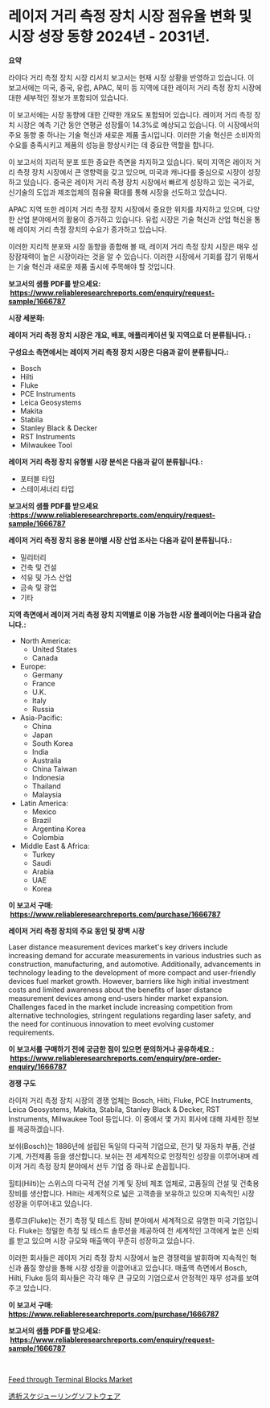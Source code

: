 <p><h1>레이저 거리 측정 장치 시장 점유율 변화 및 시장 성장 동향 2024년 - 2031년.</h1></p><p><strong>요약</strong></p>
<p><p>라이다 거리 측정 장치 시장 리서치 보고서는 현재 시장 상황을 반영하고 있습니다. 이 보고서에는 미국, 중국, 유럽, APAC, 북미 등 지역에 대한 레이저 거리 측정 장치 시장에 대한 세부적인 정보가 포함되어 있습니다.</p><p>이 보고서에는 시장 동향에 대한 간략한 개요도 포함되어 있습니다. 레이저 거리 측정 장치 시장은 예측 기간 동안 연평균 성장률이 14.3%로 예상되고 있습니다. 이 시장에서의 주요 동향 중 하나는 기술 혁신과 새로운 제품 출시입니다. 이러한 기술 혁신은 소비자의 수요를 충족시키고 제품의 성능을 향상시키는 데 중요한 역할을 합니다.</p><p>이 보고서의 지리적 분포 또한 중요한 측면을 차지하고 있습니다. 북미 지역은 레이저 거리 측정 장치 시장에서 큰 영향력을 갖고 있으며, 미국과 캐나다를 중심으로 시장이 성장하고 있습니다. 중국은 레이저 거리 측정 장치 시장에서 빠르게 성장하고 있는 국가로, 신기술의 도입과 제조업체의 점유율 확대를 통해 시장을 선도하고 있습니다.</p><p>APAC 지역 또한 레이저 거리 측정 장치 시장에서 중요한 위치를 차지하고 있으며, 다양한 산업 분야에서의 활용이 증가하고 있습니다. 유럽 시장은 기술 혁신과 산업 혁신을 통해 레이저 거리 측정 장치의 수요가 증가하고 있습니다.</p><p>이러한 지리적 분포와 시장 동향을 종합해 볼 때, 레이저 거리 측정 장치 시장은 매우 성장잠재력이 높은 시장이라는 것을 알 수 있습니다. 이러한 시장에서 기회를 잡기 위해서는 기술 혁신과 새로운 제품 출시에 주목해야 할 것입니다.</p></p>
<p><strong>보고서의 샘플 PDF를 받으세요: &nbsp;<a href="https://www.reliableresearchreports.com/enquiry/request-sample/1666787">https://www.reliableresearchreports.com/enquiry/request-sample/1666787</a></strong></p>
<p><strong>시장 세분화:</strong></p>
<p><strong> 레이저 거리 측정 장치 시장은 개요, 배포, 애플리케이션 및 지역으로 더 분류됩니다. :</strong></p>
<p><strong>구성요소 측면에서는 레이저 거리 측정 장치 시장은 다음과 같이 분류됩니다.:</strong></p>
<p><ul><li>Bosch</li><li>Hilti</li><li>Fluke</li><li>PCE Instruments</li><li>Leica Geosystems</li><li>Makita</li><li>Stabila</li><li>Stanley Black & Decker</li><li>RST Instruments</li><li>Milwaukee Tool</li></ul></p>
<p><strong> 레이저 거리 측정 장치 유형별 시장 분석은 다음과 같이 분류됩니다.:</strong></p>
<p><ul><li>포터블 타입</li><li>스테이셔너리 타입</li></ul></p>
<p><strong>보고서의 샘플 PDF를 받으세요 :<a href="https://www.reliableresearchreports.com/enquiry/request-sample/1666787">https://www.reliableresearchreports.com/enquiry/request-sample/1666787</a></strong></p>
<p><strong> 레이저 거리 측정 장치 응용 분야별 시장 산업 조사는 다음과 같이 분류됩니다.:</strong></p>
<p><ul><li>밀리터리</li><li>건축 및 건설</li><li>석유 및 가스 산업</li><li>금속 및 광업</li><li>기타</li></ul></p>
<p><strong>지역 측면에서 레이저 거리 측정 장치 지역별로 이용 가능한 시장 플레이어는 다음과 같습니다.:</strong></p>
<p><ul>
    <li>
        North America:
        <ul>
            <li>United States</li>
            <li>Canada</li>
        </ul>
    </li>
    <li>
        Europe:
        <ul>
            <li>Germany</li>
            <li>France</li>
            <li>U.K.</li>
            <li>Italy</li>
            <li>Russia</li>
        </ul>
    </li>
    <li>
        Asia-Pacific:
        <ul>
            <li>China</li>
            <li>Japan</li>
            <li>South Korea</li>
            <li>India</li>
            <li>Australia</li>
            <li>China Taiwan</li>
            <li>Indonesia</li>
            <li>Thailand</li>
            <li>Malaysia</li>
        </ul>
    </li>
    <li>
        Latin America:
        <ul>
            <li>Mexico</li>
            <li>Brazil</li>
            <li>Argentina Korea</li>
            <li>Colombia</li>
        </ul>
    </li>
    <li>
        Middle East & Africa:
        <ul>
            <li>Turkey</li>
            <li>Saudi</li>
            <li>Arabia</li>
            <li>UAE</li>
            <li>Korea</li>
        </ul>
    </li>
    </ul></p>
<p><strong>이 보고서 구매: &nbsp;<a href="https://www.reliableresearchreports.com/purchase/1666787">https://www.reliableresearchreports.com/purchase/1666787</a></strong></p>
<p><strong>레이저 거리 측정 장치의 주요 동인 및 장벽 시장</strong></p>
<p><p>Laser distance measurement devices market's key drivers include increasing demand for accurate measurements in various industries such as construction, manufacturing, and automotive. Additionally, advancements in technology leading to the development of more compact and user-friendly devices fuel market growth. However, barriers like high initial investment costs and limited awareness about the benefits of laser distance measurement devices among end-users hinder market expansion. Challenges faced in the market include increasing competition from alternative technologies, stringent regulations regarding laser safety, and the need for continuous innovation to meet evolving customer requirements.</p></p>
<p><strong>이 보고서를 구매하기 전에 궁금한 점이 있으면 문의하거나 공유하세요.: &nbsp;<a href="https://www.reliableresearchreports.com/enquiry/pre-order-enquiry/1666787">https://www.reliableresearchreports.com/enquiry/pre-order-enquiry/1666787</a></strong></p>
<p><strong>경쟁 구도</strong></p>
<p><p>라이저 거리 측정 장치 시장의 경쟁 업체는 Bosch, Hilti, Fluke, PCE Instruments, Leica Geosystems, Makita, Stabila, Stanley Black & Decker, RST Instruments, Milwaukee Tool 등입니다. 이 중에서 몇 가지 회사에 대해 자세한 정보를 제공하겠습니다.</p><p>보쉬(Bosch)는 1886년에 설립된 독일의 다국적 기업으로, 전기 및 자동차 부품, 건설 기계, 가전제품 등을 생산합니다. 보쉬는 전 세계적으로 안정적인 성장을 이루어내며 레이저 거리 측정 장치 분야에서 선두 기업 중 하나로 손꼽힙니다.</p><p>힐티(Hilti)는 스위스의 다국적 건설 기계 및 장비 제조 업체로, 고품질의 건설 및 건축용 장비를 생산합니다. Hilti는 세계적으로 넓은 고객층을 보유하고 있으며 지속적인 시장 성장을 이루어내고 있습니다.</p><p>플루크(Fluke)는 전기 측정 및 테스트 장비 분야에서 세계적으로 유명한 미국 기업입니다. Fluke는 정밀한 측정 및 테스트 솔루션을 제공하여 전 세계적인 고객에게 높은 신뢰를 받고 있으며 시장 규모와 매출액이 꾸준히 성장하고 있습니다.</p><p>이러한 회사들은 레이저 거리 측정 장치 시장에서 높은 경쟁력을 발휘하며 지속적인 혁신과 품질 향상을 통해 시장 성장을 이끌어내고 있습니다. 매출액 측면에서 Bosch, Hilti, Fluke 등의 회사들은 각각 매우 큰 규모의 기업으로서 안정적인 재무 성과를 보여주고 있습니다.</p></p>
<p><strong>이 보고서 구매: &nbsp; <a href="https://www.reliableresearchreports.com/purchase/1666787">https://www.reliableresearchreports.com/purchase/1666787</a></strong></p>
<p><strong>보고서의 샘플 PDF를 받으세요: &nbsp;<a href="https://www.reliableresearchreports.com/enquiry/request-sample/1666787">https://www.reliableresearchreports.com/enquiry/request-sample/1666787</a></strong><strong></strong></p>
<p>&nbsp;</p>
<p><p><a href="https://github.com/danielneavesallisons03mba/Market-Research-Report-List-1/blob/main/feed-through-terminal-blocks-market.md">Feed through Terminal Blocks Market</a></p><p><a href="https://medium.com/@laceyzemlak1/%E9%80%8F%E6%9E%90%E3%82%B9%E3%82%B1%E3%82%B8%E3%83%A5%E3%83%BC%E3%83%AA%E3%83%B3%E3%82%B0%E3%82%BD%E3%83%95%E3%83%88%E3%82%A6%E3%82%A7%E3%82%A2%E5%B8%82%E5%A0%B4-2031%E5%B9%B4%E3%81%BE%E3%81%A7%E3%81%AE%E6%88%90%E5%8A%9F%E3%81%99%E3%82%8B%E3%83%93%E3%82%B8%E3%83%8D%E3%82%B9%E6%88%A6%E7%95%A5%E3%81%AE%E9%8D%B5-60490ea8c181">透析スケジューリングソフトウェア</a></p></p>